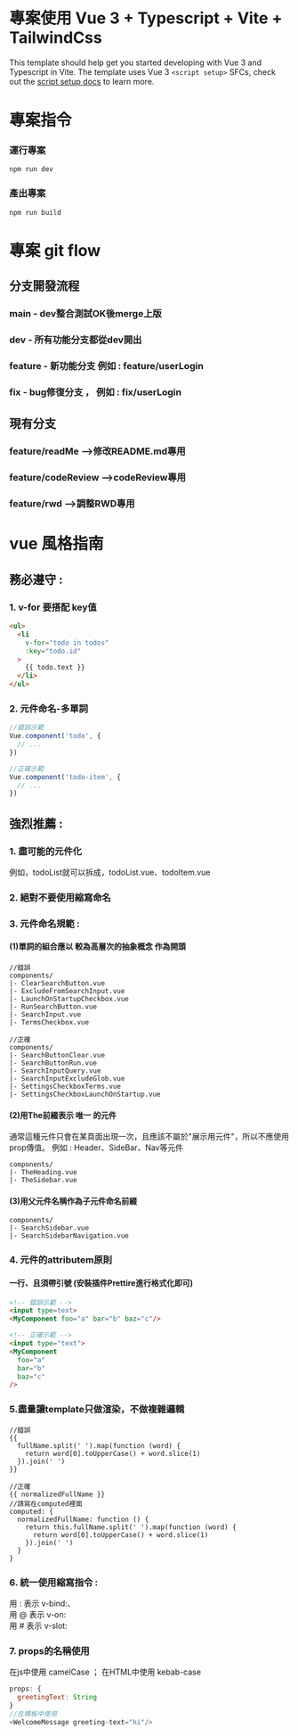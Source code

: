 # 專案使用 Vue 3 + Typescript + Vite + TailwindCss

This template should help get you started developing with Vue 3 and Typescript in Vite. The template uses Vue 3 `<script setup>` SFCs, check out the [script setup docs](https://v3.vuejs.org/api/sfc-script-setup.html#sfc-script-setup) to learn more.

# 專案指令
### 運行專案
```
npm run dev
```
### 產出專案
```
npm run build
```
# 專案 git flow
## 分支開發流程
### main - dev整合測試OK後merge上版
### dev - 所有功能分支都從dev開出
### feature - 新功能分支 例如 : feature/userLogin
### fix - bug修復分支 ， 例如 : fix/userLogin
## 現有分支
### feature/readMe -->修改README.md專用
### feature/codeReview -->codeReview專用
### feature/rwd -->調整RWD專用

# vue 風格指南
## 務必遵守 : 
### 1. v-for 要搭配 key值
```html
<ul>
  <li
    v-for="todo in todos"
    :key="todo.id"
  >
    {{ todo.text }}
  </li>
</ul>
```
### 2. 元件命名-多單詞
```javascript
//錯誤示範
Vue.component('todo', {
  // ...
})

//正確示範
Vue.component('todo-item', {
  // ...
})

```
## 強烈推薦 : 
### 1. 盡可能的元件化 
例如，todoList就可以拆成，todoList.vue、todoItem.vue
### 2. 絕對不要使用縮寫命名
### 3. 元件命名規範 : 
#### (1)單詞的組合應以 較為高層次的抽象概念 作為開頭
```
//錯誤
components/
|- ClearSearchButton.vue
|- ExcludeFromSearchInput.vue
|- LaunchOnStartupCheckbox.vue
|- RunSearchButton.vue
|- SearchInput.vue
|- TermsCheckbox.vue

//正確
components/
|- SearchButtonClear.vue
|- SearchButtonRun.vue
|- SearchInputQuery.vue
|- SearchInputExcludeGlob.vue
|- SettingsCheckboxTerms.vue
|- SettingsCheckboxLaunchOnStartup.vue
```
#### (2)用The前綴表示 唯一 的元件
通常這種元件只會在某頁面出現一次，且應該不屬於"展示用元件"，所以不應使用prop傳值。
例如 : Header、SideBar、Nav等元件
```
components/
|- TheHeading.vue
|- TheSidebar.vue
```
#### (3)用父元件名稱作為子元件命名前綴
```
components/
|- SearchSidebar.vue
|- SearchSidebarNavigation.vue
```
### 4. 元件的attributem原則
#### 一行、且須帶引號 (安裝插件Prettire進行格式化即可)
```html
<!-- 錯誤示範 -->
<input type=text>
<MyComponent foo="a" bar="b" baz="c"/>

<!-- 正確示範 -->
<input type="text">
<MyComponent
  foo="a"
  bar="b"
  baz="c"
/>
```
### 5.盡量讓template只做渲染，不做複雜邏輯
```
//錯誤
{{
  fullName.split(' ').map(function (word) {
    return word[0].toUpperCase() + word.slice(1)
  }).join(' ')
}}

//正確
{{ normalizedFullName }}
//請寫在computed裡面
computed: {
  normalizedFullName: function () {
    return this.fullName.split(' ').map(function (word) {
      return word[0].toUpperCase() + word.slice(1)
    }).join(' ')
  }
}
```
### 6. 統一使用縮寫指令 : 
用 : 表示 v-bind:、 <br>用 @ 表示 v-on: <br>用 # 表示 v-slot: <br>
### 7. props的名稱使用
在js中使用 camelCase ； 在HTML中使用 kebab-case
```javascript
props: {
  greetingText: String
}
//在模板中使用
<WelcomeMessage greeting-text="hi"/>
```
